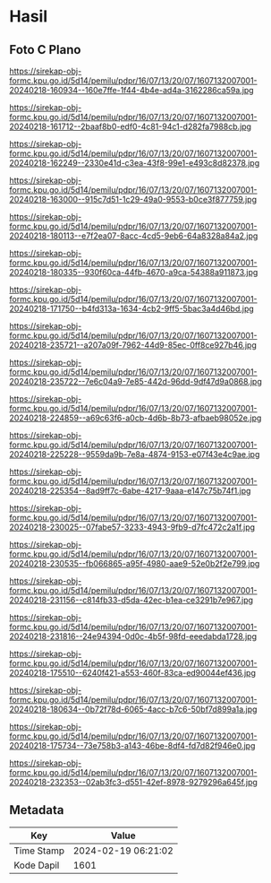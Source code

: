 # Hasil

## Foto C Plano

https://sirekap-obj-formc.kpu.go.id/5d14/pemilu/pdpr/16/07/13/20/07/1607132007001-20240218-160934--160e7ffe-1f44-4b4e-ad4a-3162286ca59a.jpg

https://sirekap-obj-formc.kpu.go.id/5d14/pemilu/pdpr/16/07/13/20/07/1607132007001-20240218-161712--2baaf8b0-edf0-4c81-94c1-d282fa7988cb.jpg

https://sirekap-obj-formc.kpu.go.id/5d14/pemilu/pdpr/16/07/13/20/07/1607132007001-20240218-162249--2330e41d-c3ea-43f8-99e1-e493c8d82378.jpg

https://sirekap-obj-formc.kpu.go.id/5d14/pemilu/pdpr/16/07/13/20/07/1607132007001-20240218-163000--915c7d51-1c29-49a0-9553-b0ce3f877759.jpg

https://sirekap-obj-formc.kpu.go.id/5d14/pemilu/pdpr/16/07/13/20/07/1607132007001-20240218-180113--e7f2ea07-8acc-4cd5-9eb6-64a8328a84a2.jpg

https://sirekap-obj-formc.kpu.go.id/5d14/pemilu/pdpr/16/07/13/20/07/1607132007001-20240218-180335--930f60ca-44fb-4670-a9ca-54388a911873.jpg

https://sirekap-obj-formc.kpu.go.id/5d14/pemilu/pdpr/16/07/13/20/07/1607132007001-20240218-171750--b4fd313a-1634-4cb2-9ff5-5bac3a4d46bd.jpg

https://sirekap-obj-formc.kpu.go.id/5d14/pemilu/pdpr/16/07/13/20/07/1607132007001-20240218-235721--a207a09f-7962-44d9-85ec-0ff8ce927b46.jpg

https://sirekap-obj-formc.kpu.go.id/5d14/pemilu/pdpr/16/07/13/20/07/1607132007001-20240218-235722--7e6c04a9-7e85-442d-96dd-9df47d9a0868.jpg

https://sirekap-obj-formc.kpu.go.id/5d14/pemilu/pdpr/16/07/13/20/07/1607132007001-20240218-224859--a69c63f6-a0cb-4d6b-8b73-afbaeb98052e.jpg

https://sirekap-obj-formc.kpu.go.id/5d14/pemilu/pdpr/16/07/13/20/07/1607132007001-20240218-225228--9559da9b-7e8a-4874-9153-e07f43e4c9ae.jpg

https://sirekap-obj-formc.kpu.go.id/5d14/pemilu/pdpr/16/07/13/20/07/1607132007001-20240218-225354--8ad9ff7c-6abe-4217-9aaa-e147c75b74f1.jpg

https://sirekap-obj-formc.kpu.go.id/5d14/pemilu/pdpr/16/07/13/20/07/1607132007001-20240218-230025--07fabe57-3233-4943-9fb9-d7fc472c2a1f.jpg

https://sirekap-obj-formc.kpu.go.id/5d14/pemilu/pdpr/16/07/13/20/07/1607132007001-20240218-230535--fb066865-a95f-4980-aae9-52e0b2f2e799.jpg

https://sirekap-obj-formc.kpu.go.id/5d14/pemilu/pdpr/16/07/13/20/07/1607132007001-20240218-231156--c814fb33-d5da-42ec-b1ea-ce3291b7e967.jpg

https://sirekap-obj-formc.kpu.go.id/5d14/pemilu/pdpr/16/07/13/20/07/1607132007001-20240218-231816--24e94394-0d0c-4b5f-98fd-eeedabda1728.jpg

https://sirekap-obj-formc.kpu.go.id/5d14/pemilu/pdpr/16/07/13/20/07/1607132007001-20240218-175510--6240f421-a553-460f-83ca-ed90044ef436.jpg

https://sirekap-obj-formc.kpu.go.id/5d14/pemilu/pdpr/16/07/13/20/07/1607132007001-20240218-180634--0b72f78d-6065-4acc-b7c6-50bf7d899a1a.jpg

https://sirekap-obj-formc.kpu.go.id/5d14/pemilu/pdpr/16/07/13/20/07/1607132007001-20240218-175734--73e758b3-a143-46be-8df4-fd7d82f946e0.jpg

https://sirekap-obj-formc.kpu.go.id/5d14/pemilu/pdpr/16/07/13/20/07/1607132007001-20240218-232353--02ab3fc3-d551-42ef-8978-9279296a645f.jpg


## Metadata

| Key        | Value               |
| ---------- | ------------------- |
| Time Stamp | 2024-02-19 06:21:02 |
| Kode Dapil | 1601                |



